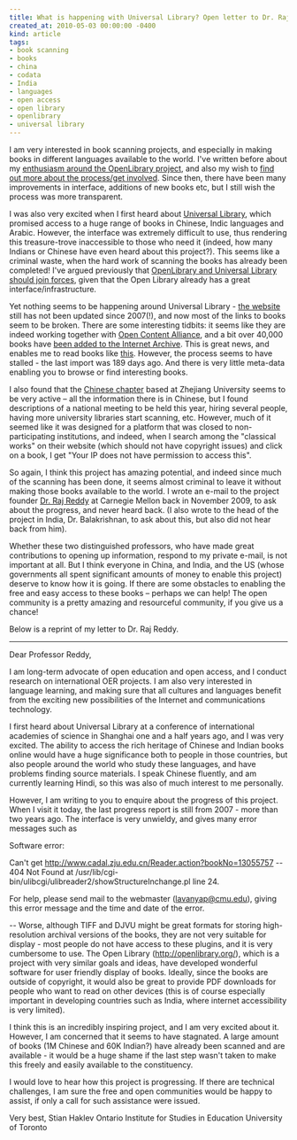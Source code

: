 ```yaml
---
title: What is happening with Universal Library? Open letter to Dr. Raj Reddy at CMU
created_at: 2010-05-03 00:00:00 -0400
kind: article
tags:
- book scanning
- books
- china
- codata
- India
- languages
- open access
- open library
- openlibrary
- universal library
---
```


I am very interested in book scanning projects, and especially in making
books in different languages available to the world. I've written before
about my [enthusiasm around the OpenLibrary
project](http://reganmian.net/blog/2008/04/02/google-books-step-aside-openlibrary-makes-reading-fun/),
and also my wish to [find out more about the process/get
involved](http://reganmian.net/blog/2008/11/09/whats-happening-with-openlibrary-and-oca/).
Since then, there have been many improvements in interface, additions of
new books etc, but I still wish the process was more transparent.

I was also very excited when I first heard about [Universal
Library](http://www.ulib.org), which promised access to a huge range of
books in Chinese, Indic languages and Arabic. However, the interface was
extremely difficult to use, thus rendering this treasure-trove
inaccessible to those who need it (indeed, how many Indians or Chinese
have even heard about this project?). This seems like a criminal waste,
when the hard work of scanning the books has already been completed!
I've argued previously that [OpenLibrary and Universal Library should
join
forces](http://reganmian.net/blog/2008/08/03/openlibrary-and-universal-library-guys-work-together/),
given that the Open Library already has a great
interface/infrastructure.

Yet nothing seems to be happening around Universal Library - [the
website](http://www.ulib.org/ULIBProgressReport.htm) still has not been
updated since 2007(!), and now most of the links to books seem to be
broken. There are some interesting tidbits: it seems like they are
indeed working together with [Open Content
Alliance](http://www.opencontentalliance.org/), and a bit over 40,000
books have [been added to the Internet
Archive](http://www.archive.org/details/universallibrary). This is great
news, and enables me to read books like
[this](http://www.archive.org/details/06040807.cn). However, the process
seems to have stalled - the last import was 189 days ago. And there is
very little meta-data enabling you to browse or find interesting books.

I also found that the [Chinese chapter](http://www.cadal.zju.edu.cn/)
based at Zhejiang University seems to be very active – all the
information there is in Chinese, but I found descriptions of a national
meeting to be held this year, hiring several people, having more
university libraries start scanning, etc. However, much of it seemed
like it was designed for a platform that was closed to non-participating
institutions, and indeed, when I search among the "classical works" on
their website (which should not have copyright issues) and click on a
book, I get "Your IP does not have permission to access this".

So again, I think this project has amazing potential, and indeed since
much of the scanning has been done, it seems almost criminal to leave it
without making those books available to the world. I wrote an e-mail to
the project founder [Dr. Raj Reddy](http://www.rr.cs.cmu.edu/) at
Carnegie Mellon back in November 2009, to ask about the progress, and
never heard back. (I also wrote to the head of the project in India, Dr.
Balakrishnan, to ask about this, but also did not hear back from him).

Whether these two distinguished professors, who have made great
contributions to opening up information, respond to my private e-mail,
is not important at all. But I think everyone in China, and India, and
the US (whose governments all spent significant amounts of money to
enable this project) deserve to know how it is going. If there are some
obstacles to enabling the free and easy access to these books – perhaps
we can help! The open community is a pretty amazing and resourceful
community, if you give us a chance!

Below is a reprint of my letter to Dr. Raj Reddy.

* * * * *

Dear Professor Reddy,

I am long-term advocate of open education and open access, and I conduct
research on international OER projects. I am also very interested in
language learning, and making sure that all cultures and languages
benefit from the exciting new possibilities of the Internet and
communications technology.

I first heard about Universal Library at a conference of international
academies of science in Shanghai one and a half years ago, and I was
very excited. The ability to access the rich heritage of Chinese and
Indian books online would have a huge significance both to people in
those countries, but also people around the world who study these
languages, and have problems finding source materials. I speak Chinese
fluently, and am currently learning Hindi, so this was also of much
interest to me personally.

However, I am writing to you to enquire about the progress of this
project. When I visit it today, the last progress report is still from
2007 - more than two years ago. The interface is very unwieldy, and
gives many error messages such as

Software error:

Can't get http://www.cadal.zju.edu.cn/Reader.action?bookNo=13055757 --
404 Not Found at
/usr/lib/cgi-bin/ulibcgi/ulibreader2/showStructureInchange.pl line 24.

For help, please send mail to the webmaster (lavanyap@cmu.edu), giving
this error message and the time and date of the error.

-- Worse, although TIFF and DJVU might be great formats for storing
high-resolution archival versions of the books, they are not very
suitable for display - most people do not have access to these plugins,
and it is very cumbersome to use. The Open Library
(http://openlibrary.org/), which is a project with very similar goals
and ideas, have developed wonderful software for user friendly display
of books. Ideally, since the books are outside of copyright, it would
also be great to provide PDF downloads for people who want to read on
other devices (this is of course especially important in developing
countries such as India, where internet accessibility is very limited).

I think this is an incredibly inspiring project, and I am very excited
about it. However, I am concerned that it seems to have stagnated. A
large amount of books (1M Chinese and 60K Indian?) have already been
scanned and are available - it would be a huge shame if the last step
wasn't taken to make this freely and easily available to the
constituency.

I would love to hear how this project is progressing. If there are
technical challenges, I am sure the free and open communities would be
happy to assist, if only a call for such assistance were issued.

Very best, Stian Haklev Ontario Institute for Studies in Education
University of Toronto
